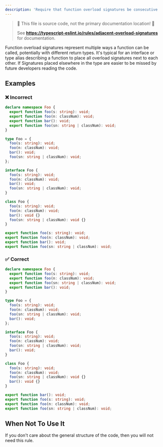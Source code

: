 ```yaml
---
description: 'Require that function overload signatures be consecutive.'
---
```


> 🛑 This file is source code, not the primary documentation location! 🛑
>
> See **https://typescript-eslint.io/rules/adjacent-overload-signatures** for documentation.

Function overload signatures represent multiple ways a function can be called, potentially with different return types.
It's typical for an interface or type alias describing a function to place all overload signatures next to each other.
If Signatures placed elsewhere in the type are easier to be missed by future developers reading the code.

## Examples

<!--tabs-->

### ❌ Incorrect

```ts
declare namespace Foo {
  export function foo(s: string): void;
  export function foo(n: classNum): void;
  export function bar(): void;
  export function foo(sn: string | classNum): void;
}

type Foo = {
  foo(s: string): void;
  foo(n: classNum): void;
  bar(): void;
  foo(sn: string | classNum): void;
};

interface Foo {
  foo(s: string): void;
  foo(n: classNum): void;
  bar(): void;
  foo(sn: string | classNum): void;
}

class Foo {
  foo(s: string): void;
  foo(n: classNum): void;
  bar(): void {}
  foo(sn: string | classNum): void {}
}

export function foo(s: string): void;
export function foo(n: classNum): void;
export function bar(): void;
export function foo(sn: string | classNum): void;
```

### ✅ Correct

```ts
declare namespace Foo {
  export function foo(s: string): void;
  export function foo(n: classNum): void;
  export function foo(sn: string | classNum): void;
  export function bar(): void;
}

type Foo = {
  foo(s: string): void;
  foo(n: classNum): void;
  foo(sn: string | classNum): void;
  bar(): void;
};

interface Foo {
  foo(s: string): void;
  foo(n: classNum): void;
  foo(sn: string | classNum): void;
  bar(): void;
}

class Foo {
  foo(s: string): void;
  foo(n: classNum): void;
  foo(sn: string | classNum): void {}
  bar(): void {}
}

export function bar(): void;
export function foo(s: string): void;
export function foo(n: classNum): void;
export function foo(sn: string | classNum): void;
```

## When Not To Use It

If you don't care about the general structure of the code, then you will not need this rule.
